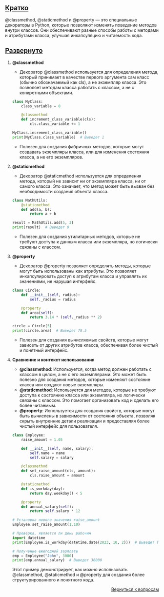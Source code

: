 ## <u>Кратко</u>

@classmethod, @staticmethod и @property — это специальные декораторы в Python, которые позволяют изменять поведение
методов внутри классов. Они обеспечивают разные способы работы с методами и атрибутами класса, улучшая инкапсуляцию
и читаемость кода.

## <u>Развернуто</u>

1. **@classmethod**
    - Декоратор @classmethod используется для определения метода, который принимает в качестве первого аргумента сам
      класс (обычно обозначаемый как cls), а не экземпляр класса. Это позволяет методам класса работать с классом, а не
      с конкретными объектами.
    ```Python
    class MyClass:
        class_variable = 0

        @classmethod
        def increment_class_variable(cls):
            cls.class_variable += 1
 
    MyClass.increment_class_variable()
    print(MyClass.class_variable)  # Выведет 1
    ```
    - Полезен для создания фабричных методов, которые могут создавать экземпляры класса, или для изменения состояния
      класса, а не его экземпляров.

2. **@staticmethod**
    - Декоратор @staticmethod используется для определения метода, который не зависит ни от экземпляра класса, ни от
      самого класса. Это означает, что метод может быть вызван без необходимости создания объекта класса.
    ```Python
    class MathUtils:
        @staticmethod
        def add(a, b):
            return a + b

    result = MathUtils.add(5, 3)
    print(result)  # Выведет 8
    ```
    - Полезен для создания утилитарных методов, которые не требуют доступа к данным класса или экземпляра, но логически
      связаны с классом.

3. **@property**
    - Декоратор @property позволяет определять методы, которые могут быть использованы как атрибуты. Это позволяет
      инкапсулировать доступ к атрибутам класса и управлять их значениями, не нарушая интерфейс.
    ```Python
    class Circle:
        def __init__(self, radius):
            self._radius = radius

        @property
        def area(self):
            return 3.14 * (self._radius ** 2)

    circle = Circle(5)
    print(circle.area)  # Выведет 78.5
    ```
    - Полезен для создания вычисляемых свойств, которые могут зависеть от других атрибутов класса, обеспечивая более
      чистый и понятный интерфейс.

4. **Сравнение и контекст использования**
    - **@classmethod**: Используется, когда метод должен работать с классом в целом, а не с его экземплярами. Это может
      быть полезно для создания методов, которые изменяют состояние класса или создают новые экземпляры.
    - **@staticmethod**: Используется для методов, которые не требуют доступа к состоянию класса или экземпляра, но
      логически связаны с классом. Это помогает организовать код и сделать его более читаемым.
    - **@property**: Используется для создания свойств, которые могут быть вычислены в зависимости от состояния объекта,
      позволяя скрыть внутренние детали реализации и предоставляя более чистый интерфейс для пользователя.
    ```Python
    class Employee:
        raise_amount = 1.05

        def __init__(self, name, salary):
            self.name = name
            self.salary = salary

        @classmethod
        def set_raise_amount(cls, amount):
            cls.raise_amount = amount

        @staticmethod
        def is_workday(day):
            return day.weekday() < 5

        @property
        def annual_salary(self):
            return self.salary * 12

    # Установка нового значения raise_amount
    Employee.set_raise_amount(1.10)

    # Проверка, является ли день рабочим
    import datetime
    print(Employee.is_workday(datetime.date(2023, 10, 2)))  # Выведет True

    # Получение ежегодной зарплаты
    emp = Employee("John", 3000)
    print(emp.annual_salary)  # Выведет 36000
    ```
   
   Этот пример демонстрирует, как можно использовать @classmethod, @staticmethod и @property для создания более
   структурированного и понятного кода.

<div align="right">

[Вернуться к вопросам](../Вопросы.md)

</div>
